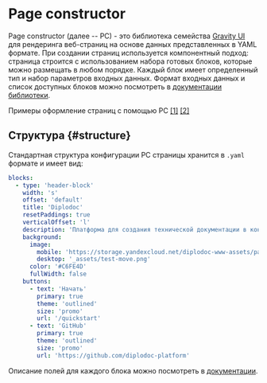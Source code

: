 # Page constructor

Page constructor (далее -- PC) - это библиотека семейства [Gravity UI](https://gravity-ui.com/) для рендеринга веб-страниц на основе данных представленных в YAML формате.
При создании страниц используется компонентный подход: страница строится с использованием набора готовых блоков, которые можно размещать в любом порядке. Каждый блок имеет определенный тип и набор параметров входных данных.
Формат входных данных и список доступных блоков можно посмотреть в [документации библиотеки](https://preview.gravity-ui.com/page-constructor/?path=/docs/documentation-blocks--docs).

Примеры оформление страниц с помощью PC [\[1\]](./pc-example1.yaml) [\[2\]](./pc-example2.yaml)

## Структура {#structure}

Стандартная структура конфигурации PC страницы хранится в `.yaml` формате и имеет вид:

```yaml
blocks:
  - type: 'header-block'
    width: 's'
    offset: 'default'
    title: 'Diplodoc'
    resetPaddings: true
    verticalOffset: 'l'
    description: 'Платформа для создания технической документации в концепции Docs as Сode с открытым исходным кодом. Простое и удобное решение для развёртывания документации больших и маленьких команд.'
    background:
      image:
        mobile: 'https://storage.yandexcloud.net/diplodoc-www-assets/pages/index-diplodoc/ddos-index-cover-mini.png'
        desktop: '_assets/test-move.png'
      color: '#C6FE4D'
      fullWidth: false
    buttons:
      - text: 'Начать'
        primary: true
        theme: 'outlined'
        size: 'promo'
        url: '/quickstart'
      - text: 'GitHub'
        primary: true
        theme: 'outlined'
        size: 'promo'
        url: 'https://github.com/diplodoc-platform'
```

Описание полей для каждого блока можно посмотреть в [документации](https://preview.gravity-ui.com/page-constructor/?path=/story/blocks-header--docs&viewMode=docs).
